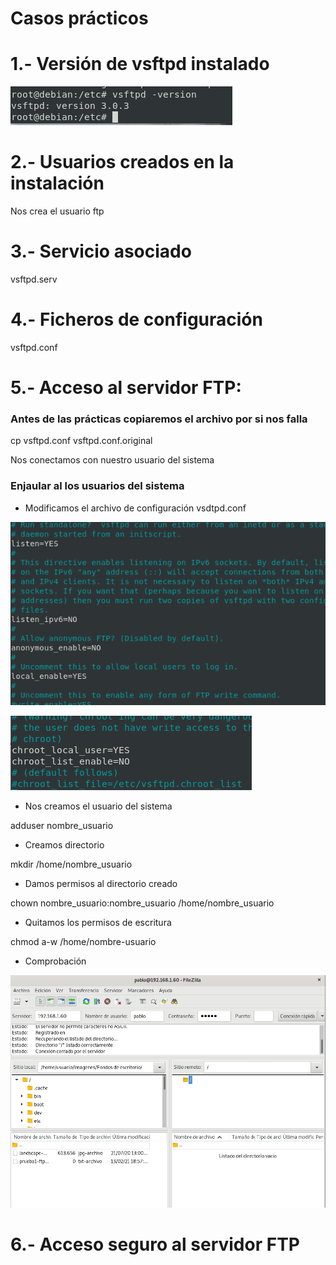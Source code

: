 # Casos prácticos

# 1.- Versión de vsftpd instalado

![version](/imagenes/version.PNG)

# 2.- Usuarios creados en la instalación

Nos crea el usuario ftp

# 3.- Servicio asociado

vsftpd.serv

# 4.- Ficheros de configuración

vsftpd.conf

# 5.- Acceso al servidor FTP: 

### Antes de las prácticas copiaremos el archivo por si nos falla

cp vsftpd.conf vsftpd.conf.original

Nos conectamos con nuestro usuario del sistema


### Enjaular al los usuarios del sistema

- Modificamos el archivo de configuración vsdtpd.conf

![fichero](/imagenes/configuracion1.PNG)

![fichero](/imagenes/configuracion2.PNG)

- Nos creamos el usuario del sistema

adduser nombre_usuario

- Creamos directorio

mkdir /home/nombre_usuario

- Damos permisos al directorio creado

chown nombre_usuario:nombre_usuario /home/nombre_usuario
 
 - Quitamos los permisos de escritura
 
 chmod a-w /home/nombre-usuario
 
 - Comprobación
 
 ![fichero](/imagenes/comprobacion1.PNG)
 

# 6.- Acceso seguro al servidor FTP
